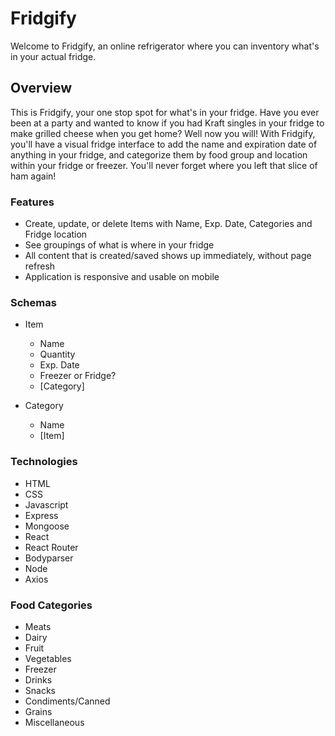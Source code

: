 # Fridgify

Welcome to Fridgify, an online refrigerator where you can inventory what's in your actual fridge.

## Overview

This is Fridgify, your one stop spot for what's in your fridge. Have you ever been at a party and wanted to know if you had Kraft singles in your fridge to make grilled cheese when you get home? Well now you will! With Fridgify, you'll have a visual fridge interface to add the name and expiration date of anything in your fridge, and categorize them by food group and location within your fridge or freezer. You'll never forget where you left that slice of ham again! 

### Features
- Create, update, or delete Items with Name, Exp. Date, Categories and Fridge location
- See groupings of what is where in your fridge
- All content that is created/saved shows up immediately, without page refresh
- Application is responsive and usable on mobile

### Schemas

- Item
  - Name
  - Quantity
  - Exp. Date
  - Freezer or Fridge?
  - [Category]
  

- Category
  - Name
  - [Item]

### Technologies
- HTML
- CSS
- Javascript
- Express
- Mongoose
- React
- React Router
- Bodyparser
- Node
- Axios

### Food Categories
- Meats
- Dairy
- Fruit
- Vegetables
- Freezer
- Drinks
- Snacks
- Condiments/Canned
- Grains
- Miscellaneous